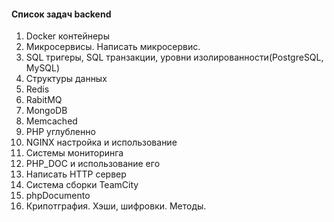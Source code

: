 #### Список задач backend
1. Docker контейнеры
2. Микросервисы. Написать микросервис.
3. SQL тригеры, SQL транзакции, уровни изолированности(PostgreSQL, MySQL)
4. Структуры данных
5. Redis
6. RabitMQ
7. MongoDB
8. Memcached
9. PHP углубленно
10. NGINX настройка и использование
11. Системы мониторинга
12. PHP_DOC и использование его
13. Написать HTTP сервер
14. Система сборки TeamCity
15. phpDocumento
16. Крипотграфия. Хэши, шифровки. Методы.
